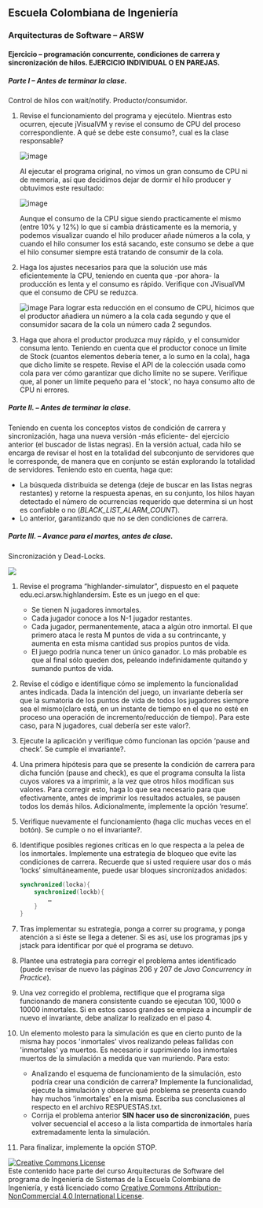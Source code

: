 
## Escuela Colombiana de Ingeniería
### Arquitecturas de Software – ARSW


#### Ejercicio – programación concurrente, condiciones de carrera y sincronización de hilos. EJERCICIO INDIVIDUAL O EN PAREJAS.

##### Parte I – Antes de terminar la clase.

Control de hilos con wait/notify. Productor/consumidor.

1. Revise el funcionamiento del programa y ejecútelo. Mientras esto ocurren, ejecute jVisualVM y revise el consumo de CPU del proceso correspondiente. A qué se debe este consumo?, cual es la clase responsable?


   ![image](https://github.com/user-attachments/assets/52a899b7-711b-407a-aca3-4330b4fc02a2)


	Al ejecutar el programa original, no vimos un gran consumo de CPU ni de memoria, así que decidimos dejar de dormir el hilo producer y obtuvimos este resultado:


   ![image](https://github.com/user-attachments/assets/ab2cecbf-fa6a-427a-8580-ef0057862f50)


   Aunque el consumo de la CPU sigue siendo practicamente el mismo (entre 10% y 12%) lo que sí cambia drásticamente es la memoria, y podemos visualizar cuando el hilo producer añade números a la cola, y cuando el hilo consumer los está sacando, este consumo se debe a que el hilo consumer siempre está tratando de consumir de la cola.


3. Haga los ajustes necesarios para que la solución use más eficientemente la CPU, teniendo en cuenta que -por ahora- la producción es lenta y el consumo es rápido. Verifique con JVisualVM que el consumo de CPU se reduzca.


	![image](https://github.com/user-attachments/assets/d39fd33e-b95b-4416-8ed5-f29a07100772)
	Para lograr esta reducción en el consumo de CPU, hicimos que el productor añadiera un número a la cola cada segundo y que el consumidor sacara de la cola un número cada 2 segundos.
   
5. Haga que ahora el productor produzca muy rápido, y el consumidor consuma lento. Teniendo en cuenta que el productor conoce un límite de Stock (cuantos elementos debería tener, a lo sumo en la cola), haga que dicho límite se respete. Revise el API de la colección usada como cola para ver cómo garantizar que dicho límite no se supere. Verifique que, al poner un límite pequeño para el 'stock', no haya consumo alto de CPU ni errores.


##### Parte II. – Antes de terminar la clase.

Teniendo en cuenta los conceptos vistos de condición de carrera y sincronización, haga una nueva versión -más eficiente- del ejercicio anterior (el buscador de listas negras). En la versión actual, cada hilo se encarga de revisar el host en la totalidad del subconjunto de servidores que le corresponde, de manera que en conjunto se están explorando la totalidad de servidores. Teniendo esto en cuenta, haga que:

- La búsqueda distribuida se detenga (deje de buscar en las listas negras restantes) y retorne la respuesta apenas, en su conjunto, los hilos hayan detectado el número de ocurrencias requerido que determina si un host es confiable o no (_BLACK_LIST_ALARM_COUNT_).
- Lo anterior, garantizando que no se den condiciones de carrera.

##### Parte III. – Avance para el martes, antes de clase.

Sincronización y Dead-Locks.

![](http://files.explosm.net/comics/Matt/Bummed-forever.png)

1. Revise el programa “highlander-simulator”, dispuesto en el paquete edu.eci.arsw.highlandersim. Este es un juego en el que:

	* Se tienen N jugadores inmortales.
	* Cada jugador conoce a los N-1 jugador restantes.
	* Cada jugador, permanentemente, ataca a algún otro inmortal. El que primero ataca le resta M puntos de vida a su contrincante, y aumenta en esta misma cantidad sus propios puntos de vida.
	* El juego podría nunca tener un único ganador. Lo más probable es que al final sólo queden dos, peleando indefinidamente quitando y sumando puntos de vida.

2. Revise el código e identifique cómo se implemento la funcionalidad antes indicada. Dada la intención del juego, un invariante debería ser que la sumatoria de los puntos de vida de todos los jugadores siempre sea el mismo(claro está, en un instante de tiempo en el que no esté en proceso una operación de incremento/reducción de tiempo). Para este caso, para N jugadores, cual debería ser este valor?.

3. Ejecute la aplicación y verifique cómo funcionan las opción ‘pause and check’. Se cumple el invariante?.

4. Una primera hipótesis para que se presente la condición de carrera para dicha función (pause and check), es que el programa consulta la lista cuyos valores va a imprimir, a la vez que otros hilos modifican sus valores. Para corregir esto, haga lo que sea necesario para que efectivamente, antes de imprimir los resultados actuales, se pausen todos los demás hilos. Adicionalmente, implemente la opción ‘resume’.

5. Verifique nuevamente el funcionamiento (haga clic muchas veces en el botón). Se cumple o no el invariante?.

6. Identifique posibles regiones críticas en lo que respecta a la pelea de los inmortales. Implemente una estrategia de bloqueo que evite las condiciones de carrera. Recuerde que si usted requiere usar dos o más ‘locks’ simultáneamente, puede usar bloques sincronizados anidados:

	```java
	synchronized(locka){
		synchronized(lockb){
			…
		}
	}
	```

7. Tras implementar su estrategia, ponga a correr su programa, y ponga atención a si éste se llega a detener. Si es así, use los programas jps y jstack para identificar por qué el programa se detuvo.

8. Plantee una estrategia para corregir el problema antes identificado (puede revisar de nuevo las páginas 206 y 207 de _Java Concurrency in Practice_).

9. Una vez corregido el problema, rectifique que el programa siga funcionando de manera consistente cuando se ejecutan 100, 1000 o 10000 inmortales. Si en estos casos grandes se empieza a incumplir de nuevo el invariante, debe analizar lo realizado en el paso 4.

10. Un elemento molesto para la simulación es que en cierto punto de la misma hay pocos 'inmortales' vivos realizando peleas fallidas con 'inmortales' ya muertos. Es necesario ir suprimiendo los inmortales muertos de la simulación a medida que van muriendo. Para esto:
	* Analizando el esquema de funcionamiento de la simulación, esto podría crear una condición de carrera? Implemente la funcionalidad, ejecute la simulación y observe qué problema se presenta cuando hay muchos 'inmortales' en la misma. Escriba sus conclusiones al respecto en el archivo RESPUESTAS.txt.
	* Corrija el problema anterior __SIN hacer uso de sincronización__, pues volver secuencial el acceso a la lista compartida de inmortales haría extremadamente lenta la simulación.

11. Para finalizar, implemente la opción STOP.

<!--
### Criterios de evaluación

1. Parte I.
	* Funcional: La simulación de producción/consumidor se ejecuta eficientemente (sin esperas activas).

2. Parte II. (Retomando el laboratorio 1)
	* Se modificó el ejercicio anterior para que los hilos llevaran conjuntamente (compartido) el número de ocurrencias encontradas, y se finalizaran y retornaran el valor en cuanto dicho número de ocurrencias fuera el esperado.
	* Se garantiza que no se den condiciones de carrera modificando el acceso concurrente al valor compartido (número de ocurrencias).


2. Parte III.
	* Diseño:
		- Coordinación de hilos:
			* Para pausar la pelea, se debe lograr que el hilo principal induzca a los otros a que se suspendan a sí mismos. Se debe también tener en cuenta que sólo se debe mostrar la sumatoria de los puntos de vida cuando se asegure que todos los hilos han sido suspendidos.
			* Si para lo anterior se recorre a todo el conjunto de hilos para ver su estado, se evalúa como R, por ser muy ineficiente.
			* Si para lo anterior los hilos manipulan un contador concurrentemente, pero lo hacen sin tener en cuenta que el incremento de un contador no es una operación atómica -es decir, que puede causar una condición de carrera- , se evalúa como R. En este caso se debería sincronizar el acceso, o usar tipos atómicos como AtomicInteger).

		- Consistencia ante la concurrencia
			* Para garantizar la consistencia en la pelea entre dos inmortales, se debe sincronizar el acceso a cualquier otra pelea que involucre a uno, al otro, o a los dos simultáneamente:
			* En los bloques anidados de sincronización requeridos para lo anterior, se debe garantizar que si los mismos locks son usados en dos peleas simultánemante, éstos será usados en el mismo orden para evitar deadlocks.
			* En caso de sincronizar el acceso a la pelea con un LOCK común, se evaluará como M, pues esto hace secuencial todas las peleas.
			* La lista de inmortales debe reducirse en la medida que éstos mueran, pero esta operación debe realizarse SIN sincronización, sino haciendo uso de una colección concurrente (no bloqueante).

	

	* Funcionalidad:
		* Se cumple con el invariante al usar la aplicación con 10, 100 o 1000 hilos.
		* La aplicación puede reanudar y finalizar(stop) su ejecución.
		
		-->

<a rel="license" href="http://creativecommons.org/licenses/by-nc/4.0/"><img alt="Creative Commons License" style="border-width:0" src="https://i.creativecommons.org/l/by-nc/4.0/88x31.png" /></a><br />Este contenido hace parte del curso Arquitecturas de Software del programa de Ingeniería de Sistemas de la Escuela Colombiana de Ingeniería, y está licenciado como <a rel="license" href="http://creativecommons.org/licenses/by-nc/4.0/">Creative Commons Attribution-NonCommercial 4.0 International License</a>.
